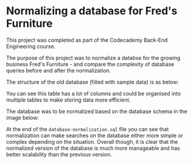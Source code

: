 # Normalizing a database for Fred's Furniture
This project was completed as part of the Codecademy Back-End Engineering course.

The purpose of this project was to normalize a databse for the growing business Fred's Furniture - and compare the complexity of database queries before and after the normalization.

The structure of the old database (filled with sample data) is as below:

You can see this table has a lot of columns and could be organised into multiple tables to make storing data more efficient.

The database was to be normalized based on the database schema in the image below:

At the end of the ``database-normalization.sql`` file you can see that normalization can make searches on the database either more simple or complex depending on the situation. Overall though, it is clear that the normalized version of the database is much more manageable and has better scalability than the previous version.
